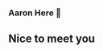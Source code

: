 ### Aaron Here 👋

<!--
**aapplbaum/aapplbaum** is a ✨ _special_ ✨ repository because its `README.md` (this file) appears on your GitHub profile.

Here are some ideas to get you started:

- 🔭 I’m currently working on ... Tech
- 🌱 I’m currently learning ... Balance
- 👯 I’m looking to collaborate on ... Deals
- 🤔 I’m looking for help with ... Sourcing
- 💬 Ask me about ... Israel
- 📫 How to reach me: ... aaron.applbaum@mizmaa.com
- 😄 Pronouns: ... He/Him
- ⚡ Fun fact: ... I am a black belt in Tae Kwon Do!
-->
## Nice to meet you
